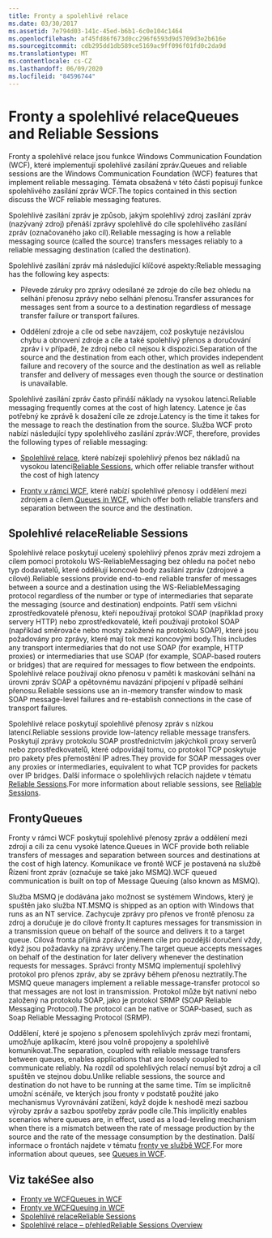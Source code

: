 ```yaml
---
title: Fronty a spolehlivé relace
ms.date: 03/30/2017
ms.assetid: 7e794d03-141c-45ed-b6b1-6c0e104c1464
ms.openlocfilehash: af45fd86f673d0cc296f6593d9d5709d3e2b616e
ms.sourcegitcommit: cdb295dd1db589ce5169ac9ff096f01fd0c2da9d
ms.translationtype: MT
ms.contentlocale: cs-CZ
ms.lasthandoff: 06/09/2020
ms.locfileid: "84596744"
---
```

# <a name="queues-and-reliable-sessions"></a><span data-ttu-id="a7c9e-102">Fronty a spolehlivé relace</span><span class="sxs-lookup"><span data-stu-id="a7c9e-102">Queues and Reliable Sessions</span></span>
<span data-ttu-id="a7c9e-103">Fronty a spolehlivé relace jsou funkce Windows Communication Foundation (WCF), které implementují spolehlivé zasílání zpráv.</span><span class="sxs-lookup"><span data-stu-id="a7c9e-103">Queues and reliable sessions are the Windows Communication Foundation (WCF) features that implement reliable messaging.</span></span> <span data-ttu-id="a7c9e-104">Témata obsažená v této části popisují funkce spolehlivého zasílání zpráv WCF.</span><span class="sxs-lookup"><span data-stu-id="a7c9e-104">The topics contained in this section discuss the WCF reliable messaging features.</span></span>  
  
 <span data-ttu-id="a7c9e-105">Spolehlivé zasílání zpráv je způsob, jakým spolehlivý zdroj zasílání zpráv (nazývaný zdroj) přenáší zprávy spolehlivě do cíle spolehlivého zasílání zpráv (označovaného jako cíl).</span><span class="sxs-lookup"><span data-stu-id="a7c9e-105">Reliable messaging is how a reliable messaging source (called the source) transfers messages reliably to a reliable messaging destination (called the destination).</span></span>  
  
 <span data-ttu-id="a7c9e-106">Spolehlivé zasílání zpráv má následující klíčové aspekty:</span><span class="sxs-lookup"><span data-stu-id="a7c9e-106">Reliable messaging has the following key aspects:</span></span>  
  
- <span data-ttu-id="a7c9e-107">Převede záruky pro zprávy odesílané ze zdroje do cíle bez ohledu na selhání přenosu zprávy nebo selhání přenosu.</span><span class="sxs-lookup"><span data-stu-id="a7c9e-107">Transfer assurances for messages sent from a source to a destination regardless of message transfer failure or transport failures.</span></span>  
  
- <span data-ttu-id="a7c9e-108">Oddělení zdroje a cíle od sebe navzájem, což poskytuje nezávislou chybu a obnovení zdroje a cíle a také spolehlivý přenos a doručování zpráv i v případě, že zdroj nebo cíl nejsou k dispozici.</span><span class="sxs-lookup"><span data-stu-id="a7c9e-108">Separation of the source and the destination from each other, which provides independent failure and recovery of the source and the destination as well as reliable transfer and delivery of messages even though the source or destination is unavailable.</span></span>  
  
 <span data-ttu-id="a7c9e-109">Spolehlivé zasílání zpráv často přináší náklady na vysokou latenci.</span><span class="sxs-lookup"><span data-stu-id="a7c9e-109">Reliable messaging frequently comes at the cost of high latency.</span></span> <span data-ttu-id="a7c9e-110">Latence je čas potřebný ke zprávě k dosažení cíle ze zdroje.</span><span class="sxs-lookup"><span data-stu-id="a7c9e-110">Latency is the time it takes for the message to reach the destination from the source.</span></span> <span data-ttu-id="a7c9e-111">Služba WCF proto nabízí následující typy spolehlivého zasílání zpráv:</span><span class="sxs-lookup"><span data-stu-id="a7c9e-111">WCF, therefore, provides the following types of reliable messaging:</span></span>  
  
- <span data-ttu-id="a7c9e-112">[Spolehlivé relace](reliable-sessions.md), které nabízejí spolehlivý přenos bez nákladů na vysokou latenci</span><span class="sxs-lookup"><span data-stu-id="a7c9e-112">[Reliable Sessions](reliable-sessions.md), which offer reliable transfer without the cost of high latency</span></span>  
  
- <span data-ttu-id="a7c9e-113">[Fronty v rámci WCF](queues-in-wcf.md), které nabízí spolehlivé přenosy i oddělení mezi zdrojem a cílem.</span><span class="sxs-lookup"><span data-stu-id="a7c9e-113">[Queues in WCF](queues-in-wcf.md), which offer both reliable transfers and separation between the source and the destination.</span></span>  
  
## <a name="reliable-sessions"></a><span data-ttu-id="a7c9e-114">Spolehlivé relace</span><span class="sxs-lookup"><span data-stu-id="a7c9e-114">Reliable Sessions</span></span>  
 <span data-ttu-id="a7c9e-115">Spolehlivé relace poskytují ucelený spolehlivý přenos zpráv mezi zdrojem a cílem pomocí protokolu WS-ReliableMessaging bez ohledu na počet nebo typ dodavatelů, které oddělují koncové body zasílání zpráv (zdrojové a cílové).</span><span class="sxs-lookup"><span data-stu-id="a7c9e-115">Reliable sessions provide end-to-end reliable transfer of messages between a source and a destination using the WS-ReliableMessaging protocol regardless of the number or type of intermediaries that separate the messaging (source and destination) endpoints.</span></span> <span data-ttu-id="a7c9e-116">Patří sem všichni zprostředkovatelé přenosu, kteří nepoužívají protokol SOAP (například proxy servery HTTP) nebo zprostředkovatelé, kteří používají protokol SOAP (například směrovače nebo mosty založené na protokolu SOAP), které jsou požadovány pro zprávy, které mají tok mezi koncovými body.</span><span class="sxs-lookup"><span data-stu-id="a7c9e-116">This includes any transport intermediaries that do not use SOAP (for example, HTTP proxies) or intermediaries that use SOAP (for example, SOAP-based routers or bridges) that are required for messages to flow between the endpoints.</span></span> <span data-ttu-id="a7c9e-117">Spolehlivé relace používají okno přenosu v paměti k maskování selhání na úrovni zpráv SOAP a opětovnému navázání připojení v případě selhání přenosu.</span><span class="sxs-lookup"><span data-stu-id="a7c9e-117">Reliable sessions use an in-memory transfer window to mask SOAP message-level failures and re-establish connections in the case of transport failures.</span></span>  
  
 <span data-ttu-id="a7c9e-118">Spolehlivé relace poskytují spolehlivé přenosy zpráv s nízkou latencí.</span><span class="sxs-lookup"><span data-stu-id="a7c9e-118">Reliable sessions provide low-latency reliable message transfers.</span></span> <span data-ttu-id="a7c9e-119">Poskytují zprávy protokolu SOAP prostřednictvím jakýchkoli proxy serverů nebo zprostředkovatelů, které odpovídají tomu, co protokol TCP poskytuje pro pakety přes přemostění IP adres.</span><span class="sxs-lookup"><span data-stu-id="a7c9e-119">They provide for SOAP messages over any proxies or intermediaries, equivalent to what TCP provides for packets over IP bridges.</span></span> <span data-ttu-id="a7c9e-120">Další informace o spolehlivých relacích najdete v tématu [Reliable Sessions](reliable-sessions.md).</span><span class="sxs-lookup"><span data-stu-id="a7c9e-120">For more information about reliable sessions, see [Reliable Sessions](reliable-sessions.md).</span></span>  
  
## <a name="queues"></a><span data-ttu-id="a7c9e-121">Fronty</span><span class="sxs-lookup"><span data-stu-id="a7c9e-121">Queues</span></span>  
 <span data-ttu-id="a7c9e-122">Fronty v rámci WCF poskytují spolehlivé přenosy zpráv a oddělení mezi zdroji a cíli za cenu vysoké latence.</span><span class="sxs-lookup"><span data-stu-id="a7c9e-122">Queues in WCF provide both reliable transfers of messages and separation between sources and destinations at the cost of high latency.</span></span> <span data-ttu-id="a7c9e-123">Komunikace ve frontě WCF je postavená na službě Řízení front zpráv (označuje se také jako MSMQ).</span><span class="sxs-lookup"><span data-stu-id="a7c9e-123">WCF queued communication is built on top of Message Queuing (also known as MSMQ).</span></span>  
  
 <span data-ttu-id="a7c9e-124">Služba MSMQ je dodávána jako možnost se systémem Windows, který je spuštěn jako služba NT.</span><span class="sxs-lookup"><span data-stu-id="a7c9e-124">MSMQ is shipped as an option with Windows that runs as an NT service.</span></span> <span data-ttu-id="a7c9e-125">Zachycuje zprávy pro přenos ve frontě přenosu za zdroj a doručuje je do cílové fronty.</span><span class="sxs-lookup"><span data-stu-id="a7c9e-125">It captures messages for transmission in a transmission queue on behalf of the source and delivers it to a target queue.</span></span> <span data-ttu-id="a7c9e-126">Cílová fronta přijímá zprávy jménem cíle pro pozdější doručení vždy, když jsou požadavky na zprávy určeny.</span><span class="sxs-lookup"><span data-stu-id="a7c9e-126">The target queue accepts messages on behalf of the destination for later delivery whenever the destination requests for messages.</span></span> <span data-ttu-id="a7c9e-127">Správci fronty MSMQ implementují spolehlivý protokol pro přenos zpráv, aby se zprávy během přenosu neztratily.</span><span class="sxs-lookup"><span data-stu-id="a7c9e-127">The MSMQ queue managers implement a reliable message-transfer protocol so that messages are not lost in transmission.</span></span> <span data-ttu-id="a7c9e-128">Protokol může být nativní nebo založený na protokolu SOAP, jako je protokol SRMP (SOAP Reliable Messaging Protocol).</span><span class="sxs-lookup"><span data-stu-id="a7c9e-128">The protocol can be native or SOAP-based, such as Soap Reliable Messaging Protocol (SRMP).</span></span>  
  
 <span data-ttu-id="a7c9e-129">Oddělení, které je spojeno s přenosem spolehlivých zpráv mezi frontami, umožňuje aplikacím, které jsou volně propojeny a spolehlivě komunikovat.</span><span class="sxs-lookup"><span data-stu-id="a7c9e-129">The separation, coupled with reliable message transfers between queues, enables applications that are loosely coupled to communicate reliably.</span></span> <span data-ttu-id="a7c9e-130">Na rozdíl od spolehlivých relací nemusí být zdroj a cíl spuštěn ve stejnou dobu.</span><span class="sxs-lookup"><span data-stu-id="a7c9e-130">Unlike reliable sessions, the source and destination do not have to be running at the same time.</span></span> <span data-ttu-id="a7c9e-131">Tím se implicitně umožní scénáře, ve kterých jsou fronty v podstatě použité jako mechanismus Vyrovnávání zatížení, když dojde k neshodě mezi sazbou výroby zpráv a sazbou spotřeby zpráv podle cíle.</span><span class="sxs-lookup"><span data-stu-id="a7c9e-131">This implicitly enables scenarios where queues are, in effect, used as a load-leveling mechanism when there is a mismatch between the rate of message production by the source and the rate of the message consumption by the destination.</span></span> <span data-ttu-id="a7c9e-132">Další informace o frontách najdete v tématu [fronty ve službě WCF](queues-in-wcf.md).</span><span class="sxs-lookup"><span data-stu-id="a7c9e-132">For more information about queues, see [Queues in WCF](queues-in-wcf.md).</span></span>  
  
## <a name="see-also"></a><span data-ttu-id="a7c9e-133">Viz také</span><span class="sxs-lookup"><span data-stu-id="a7c9e-133">See also</span></span>

- [<span data-ttu-id="a7c9e-134">Fronty ve WCF</span><span class="sxs-lookup"><span data-stu-id="a7c9e-134">Queues in WCF</span></span>](queues-in-wcf.md)
- [<span data-ttu-id="a7c9e-135">Fronty ve WCF</span><span class="sxs-lookup"><span data-stu-id="a7c9e-135">Queuing in WCF</span></span>](queuing-in-wcf.md)
- [<span data-ttu-id="a7c9e-136">Spolehlivé relace</span><span class="sxs-lookup"><span data-stu-id="a7c9e-136">Reliable Sessions</span></span>](reliable-sessions.md)
- [<span data-ttu-id="a7c9e-137">Spolehlivé relace – přehled</span><span class="sxs-lookup"><span data-stu-id="a7c9e-137">Reliable Sessions Overview</span></span>](reliable-sessions-overview.md)
